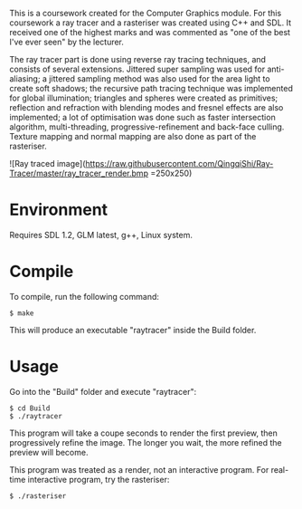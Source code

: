 This is a coursework created for the Computer Graphics module. For this coursework a ray tracer and a rasteriser was created using C++ and SDL. It received one of the highest marks and was commented as "one of the best I've ever seen" by the lecturer.

The ray tracer part is done using reverse ray tracing techniques, and consists of several extensions. Jittered super sampling was used for anti-aliasing; a jittered sampling method was also used for the area light to create soft shadows; the recursive path tracing technique was implemented for global illumination; triangles and spheres were created as primitives; reflection and refraction with blending modes and fresnel effects are also implemented; a lot of optimisation was done such as faster intersection algorithm, multi-threading, progressive-refinement and back-face culling. Texture mapping and normal mapping are also done as part of the rasteriser.

![Ray traced image](https://raw.githubusercontent.com/QingqiShi/Ray-Tracer/master/ray_tracer_render.bmp =250x250)

# Environment
Requires SDL 1.2, GLM latest, g++, Linux system.

# Compile
To compile, run the following command:

    $ make

This will produce an executable "raytracer" inside the Build folder.

# Usage
Go into the "Build" folder and execute "raytracer":

    $ cd Build
    $ ./raytracer

This program will take a coupe seconds to render the first preview, then progressively refine the image. The longer you wait, the more refined the preview will become.

This program was treated as a render, not an interactive program. For real-time interactive program, try the rasteriser:

    $ ./rasteriser
